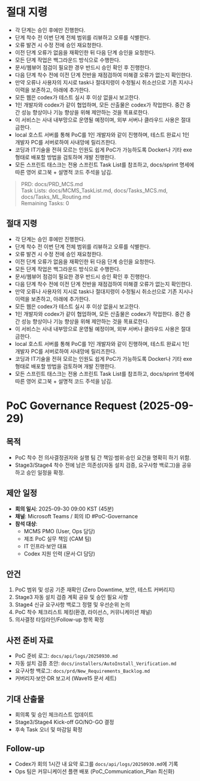 # 절대 지령
- 각 단계는 승인 후에만 진행한다.
- 단계 착수 전 이번 단계 전체 범위를 리뷰하고 오류를 식별한다.
- 오류 발견 시 수정 전에 승인 재요청한다.
- 이전 단계 오류가 없음을 재확인한 뒤 다음 단계 승인을 요청한다.
- 모든 단계 작업은 백그라운드 방식으로 수행한다.
- 문서/웹뷰어 점검이 필요한 경우 반드시 승인 확인 후 진행한다.
- 다음 단계 착수 전에 이전 단계 전반을 재점검하여 미해결 오류가 없는지 확인한다.
- 만약 오류나 사용자의 지시로 task나 절대지령이 수정될시 취소선으로 기존 지시나 이력을 보존하고, 아래에 추가한다.
- 모든 웹은 codex가 테스트 실시 후 이상 없을시 보고한다.
- 1인 개발자와 codex가 같이 협업하며, 모든 산출물은 codex가 작업한다. 중간 중간 성능 향상이나 기능 향상을 위해 제안하는 것을 목표로한다.
- 이 서비스는 사내 내부망으로 운영될 예정이며, 외부 서버나 클라우드 사용은 절대 금한다.
- local 호스트 서버를 통해 PoC를 1인 개발자와 같이 진행하며, 테스트 완료시 1인 개발자 PC를 서버로하여 사내망에 릴리즈한다.
- 코딩과 IT기술을 전혀 모르는 인원도 쉽게 PoC가 가능하도록 Docker나 기타 exe 형태로 배포할 방법을 검토하며 개발 진행한다.
- 모든 스프린트 태스크는 전용 스프린트 Task List를 참조하고, docs/sprint 명세에 따른 영어 로그북 + 설명적 코드 주석을 남김.

> PRD: docs/PRD_MCS.md  
> Task Lists: docs/MCMS_TaskList.md, docs/Tasks_MCS.md, docs/Tasks_ML_Routing.md  
> Remaining Tasks: 0

## 절대 지령
- 각 단계는 승인 후에만 진행한다.
- 단계 착수 전 이번 단계 전체 범위를 리뷰하고 오류를 식별한다.
- 오류 발견 시 수정 전에 승인 재요청한다.
- 이전 단계 오류가 없음을 재확인한 뒤 다음 단계 승인을 요청한다.
- 모든 단계 작업은 백그라운드 방식으로 수행한다.
- 문서/웹뷰어 점검이 필요한 경우 반드시 승인 확인 후 진행한다.
- 다음 단계 착수 전에 이전 단계 전반을 재점검하여 미해결 오류가 없는지 확인한다.
- 만약 오류나 사용자의 지시로 task나 절대지령이 수정될시 취소선으로 기존 지시나 이력을 보존하고, 아래에 추가한다.
- 모든 웹은 codex가 테스트 실시 후 이상 없을시 보고한다.
- 1인 개발자와 codex가 같이 협업하며, 모든 산출물은 codex가 작업한다. 중간 중간 성능 향상이나 기능 향상을 위해 제안하는 것을 목표로한다.
- 이 서비스는 사내 내부망으로 운영될 예정이며, 외부 서버나 클라우드 사용은 절대 금한다.
- local 호스트 서버를 통해 PoC를 1인 개발자와 같이 진행하며, 테스트 완료시 1인 개발자 PC를 서버로하여 사내망에 릴리즈한다.
- 코딩과 IT기술을 전혀 모르는 인원도 쉽게 PoC가 가능하도록 Docker나 기타 exe 형태로 배포할 방법을 검토하며 개발 진행한다.
- 모든 스프린트 태스크는 전용 스프린트 Task List를 참조하고, docs/sprint 명세에 따른 영어 로그북 + 설명적 코드 주석을 남김.
# PoC Governance Request (2025-09-29)

## 목적
- PoC 착수 전 의사결정권자와 실행 팀 간 책임·범위·승인 요건을 명확히 하기 위함.
- Stage3/Stage4 착수 전에 남은 의존성(자동 설치 검증, 요구사항 백로그)을 공유하고 승인 일정을 확정.

## 제안 일정
- **회의 일시**: 2025-09-30 09:00 KST (45분)
- **채널**: Microsoft Teams / 회의 ID #PoC-Governance
- **참석 대상**:
  - MCMS PMO (User, Ops 담당)
  - 제조 PoC 실무 책임 (CAM 팀)
  - IT 인프라·보안 대표
  - Codex 지원 인력 (문서·CI 담당)

## 안건
1. PoC 범위 및 성공 기준 재확인 (Zero Downtime, 보안, 테스트 커버리지)
2. Stage3 자동 설치 검증 계획 공유 및 승인 필요 사항
3. Stage4 신규 요구사항 백로그 정렬 및 우선순위 논의
4. PoC 착수 체크리스트 체킹(환경, 라이선스, 커뮤니케이션 채널)
5. 의사결정 타임라인/Follow-up 항목 확정

## 사전 준비 자료
- PoC 준비 로그: `docs/api/logs/20250930.md`
- 자동 설치 검증 초안: `docs/installers/AutoInstall_Verification.md`
- 요구사항 백로그: `docs/prd/New_Requirements_Backlog.md`
- 커버리지·보안·DR 보고서 (Wave15 문서 세트)

## 기대 산출물
- 회의록 및 승인 체크리스트 업데이트
- Stage3/Stage4 Kick-off GO/NO-GO 결정
- 후속 Task 오너 및 마감일 확정

## Follow-up
- Codex가 회의 1시간 내 요약 로그를 `docs/api/logs/20250930.md`에 기록
- Ops 팀은 커뮤니케이션 플랜 배포 (PoC_Communication_Plan 최신화)

